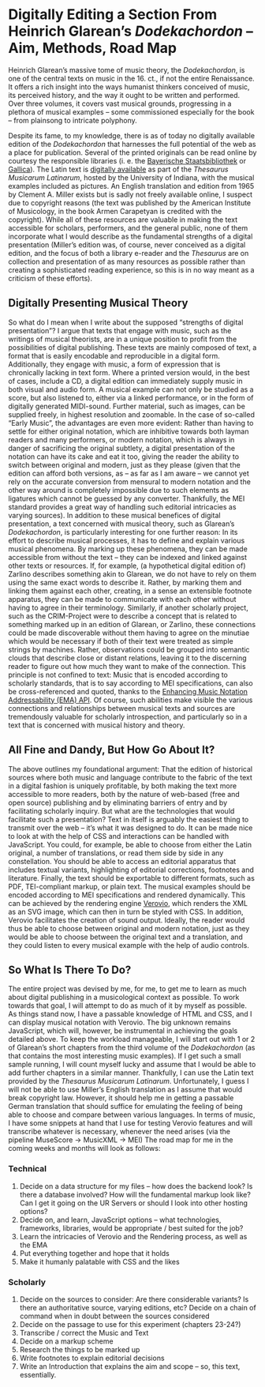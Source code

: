 # Digitally Editing a Section From Heinrich Glarean’s *Dodekachordon* – Aim, Methods, Road Map

Heinrich Glarean’s massive tome of music theory, the *Dodekachordon*, is one of the central texts on music in the 16. ct., if not the entire Renaissance. It offers a rich insight into the ways humanist thinkers conceived of music, its perceived history, and the way it ought to be written and performed. Over three volumes, it covers vast musical grounds, progressing in a plethora of musical examples – some commissioned especially for the book – from plainsong to intricate polyphony.

Despite its fame, to my knowledge, there is as of today no digitally available edition of the *Dodekachordon* that harnesses the full potential of the web as a place for publication. Several of the printed originals can be read online by courtesy the responsible libraries (i. e. the [Bayerische Staatsbibliothek](https://opacplus.bsb-muenchen.de/title/BV001491961) or [Gallica](https://gallica.bnf.fr/ark:/12148/bpt6k1280486r)). The Latin text is [digitally available](https://chmtl.indiana.edu/tml/16th/GLADOD1_TEXT.html) as part of the *Thesaurus Musicarum Latinarum*, hosted by the University of Indiana, with the musical examples included as pictures. An English translation and edition from 1965 by Clement A. Miller exists but is sadly not  freely available online, I suspect due to copyright reasons (the text was published by the American Institute of Musicology, in the book Armen Carapetyan is credited with the copyright). While all of these resources are valuable in making the text accessible for scholars, performers, and the general public, none of them incorporate what I would describe as the fundamental strengths of a digital presentation (Miller’s edition was, of course, never conceived as a digital edition, and the focus of both a library e-reader and the *Thesaurus* are on collection and presentation of as many resources as possible rather than creating a sophisticated reading experience, so this is in no way meant as a criticism of these efforts).
## Digitally Presenting Musical Theory
So what do I mean when I write about the supposed “strengths of digital presentation”? I argue that texts that engage with music, such as the writings of musical theorists, are in a unique position to profit from the possibilities of digital publishing. These texts are mainly composed of text, a format that is easily encodable and reproducible in a digital form. Additionally, they engage with music, a form of expression that is chronically lacking in text form. Where a printed version would, in the best of cases, include a CD, a digital edition can immediately supply music in both visual and audio form. A musical example can not only be studied as a score, but also listened to, either via a linked performance, or in the form of digitally generated MIDI-sound. Further material, such as images, can be supplied freely, in highest resolution and zoomable.
In the case of so-called “Early Music”, the advantages are even more evident: Rather than having to settle for either original notation, which are inhibitive towards both layman readers and many performers, or modern notation, which is always in danger of sacrificing the original subtlety, a digital presentation of the notation can have its cake and eat it too, giving the reader the ability to switch between original and modern, just as they please (given that the edition can afford both versions, as – as far as I am aware – we cannot yet rely on the accurate conversion from mensural to modern notation and the other way around is completely impossible due to such elements as ligatures which cannot be guessed by any converter. Thankfully, the MEI standard provides a great way of handling such editorial intricacies as varying sources). 
In addition to these musical benefices of digital presentation, a text concerned with musical theory, such as Glarean’s *Dodekachordon*, is particularly interesting for one further reason: In its effort to describe musical processes, it has to define and explain various musical phenomena. By marking up these phenomena, they can be made accessible from without the text – they can be indexed and linked against other texts or resources. If, for example, (a hypothetical digital edition of) Zarlino describes something akin to Glarean, we do not have to rely on them using the same exact words to describe it. Rather, by marking them and linking them against each other, creating, in a sense an extensible footnote apparatus, they can be made to communicate with each other without having to agree in their terminology. Similarly, if another scholarly project, such as the CRIM-Project were to describe a concept that is related to something marked up in an edition of Glarean, or Zarlino, these connections could be made discoverable without them having to agree on the minutiae which would be necessary if both of their text were treated as simple strings by machines. Rather, observations could be grouped into semantic clouds that describe close or distant relations, leaving it to the discerning reader to figure out how much they want to make of the connection. This principle is not confined to text: Music that is encoded according to scholarly standards, that is to say according to MEI specifications, can also be cross-referenced and quoted, thanks to the [Enhancing Music Notation Addressability (EMA) API](https://archive.mith.umd.edu/mith-2020/research/enhancing-music-notation-addressability/index.html). Of course, such abilities make visible the various connections and relationships between musical texts and sources are tremendously valuable for scholarly introspection, and particularly so in a text that is concerned with musical history and theory.
## All Fine and Dandy, But How Go About It?
The above outlines my foundational argument: That the edition of historical sources where both music and language contribute to the fabric of the text in a digital fashion is uniquely profitable, by both making the text more accessible to more readers, both by the nature of web-based (free and open source) publishing and by eliminating barriers of entry and by facilitating scholarly inquiry. But what are the technologies that would facilitate such a presentation? Text in itself is arguably the easiest thing to transmit over the web – it’s what it was designed to do. It can be made nice to look at with the help of CSS and interactions can be handled with JavaScript. You could, for example, be able to choose from either the Latin original, a number of translations, or read them side by side in any constellation. You should be able to access an editorial apparatus that includes textual variants, highlighting of editorial corrections, footnotes and literature. Finally, the text should be exportable to different formats, such as PDF, TEI-compliant markup, or plain text. The musical examples should be encoded according to MEI specifications and rendered dynamically. This can be achieved by the rendering engine [Verovio](https://www.verovio.org), which renders the XML as an SVG image, which can then in turn be styled with CSS. In addition, Verovio facilitates the creation of sound output. Ideally, the reader would thus be able to choose between original and modern notation, just as they would be able to choose between the original text and a translation, and they could listen to every musical example with the help of audio controls.

## So What Is There To Do?

The entire project was devised by me, for me, to get me to learn as much about digital publishing in a musicological context as possible. To work towards that goal, I will attempt to do as much of it by myself as possible. As things stand now, I have a passable knowledge of HTML and CSS, and I can display musical notation with Verovio. The big unknown remains JavaScript, which will, however, be instrumental in achieving the goals detailed above. To keep the workload manageable, I will start out with 1 or 2 of Glarean’s short chapters from the third volume of the *Dodekachordon* (as that contains the most interesting music examples). If I get such a small sample running, I will count myself lucky and assume that I would be able to add further chapters in a similar manner. Thankfully, I can use the Latin text provided by the *Thesaurus Musicarum Latinarum*. Unfortunately, I guess I will not be able to use Miller’s English translation as I assume that would break copyright law. However, it should help me in getting a passable German translation that should suffice for emulating the feeling of being able to choose and compare between various languages. In terms of music, I have some snippets at hand that I use for testing Verovio features and will transcribe whatever is necessary, whenever the need arises (via the pipeline MuseScore -> MusicXML -> MEI) The road map for me in the coming weeks and months will look as follows:
### Technical
1. Decide on a data structure for my files – how does the backend look? Is there a database involved? How will the fundamental markup look like? Can I get it going on the UR Servers or should I look into other hosting options?
2. Decide on, and learn, JavaScript options – what technologies, frameworks, libraries, would be appropriate / best suited for the job?
3. Learn the intricacies of Verovio and the Rendering process, as well as the EMA
4. Put everything together and hope that it holds
5. Make it humanly palatable with CSS and the likes
### Scholarly
1. Decide on the sources to consider: Are there considerable variants? Is there an authoritative source, varying editions, etc? Decide on a chain of command when in doubt between the sources considered
2. Decide on the passage to use for this experiment (chapters 23-24?)
3. Transcribe / correct the Music and Text
4. Decide on a markup scheme
5. Research the things to be marked up
6. Write footnotes to explain editorial decisions
7. Write an Introduction that explains the aim and scope – so, this text, essentially.
